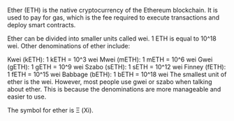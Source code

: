 Ether (ETH) is the native cryptocurrency of the Ethereum blockchain. It is used to pay for gas, which is the fee required to execute transactions and deploy smart contracts.

Ether can be divided into smaller units called wei. 1 ETH is equal to 10^18 wei. Other denominations of ether include:

Kwei (kETH): 1 kETH = 10^3 wei
Mwei (mETH): 1 mETH = 10^6 wei
Gwei (gETH): 1 gETH = 10^9 wei
Szabo (sETH): 1 sETH = 10^12 wei
Finney (fETH): 1 fETH = 10^15 wei
Babbage (bETH): 1 bETH = 10^18 wei
The smallest unit of ether is the wei. However, most people use gwei or szabo when talking about ether. This is because the denominations are more manageable and easier to use.

The symbol for ether is Ξ (Xi).